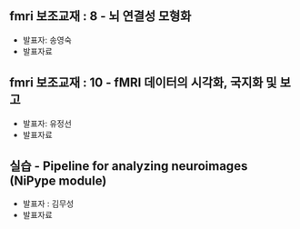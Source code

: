 ## fmri 보조교재 : 8 - 뇌 연결성 모형화
- 발표자: 송영숙
- 발표자료

## fmri 보조교재 : 10 - fMRI 데이터의 시각화, 국지화 및 보고
- 발표자: 유정선
- 발표자료

## 실습 - Pipeline for analyzing neuroimages (NiPype module)
- 발표자 : 김무성
- 발표자료
